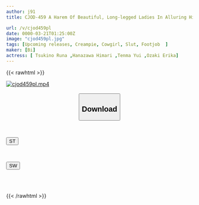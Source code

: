 ```yaml
---
author: j91
title: CJOD-459 A Harem Of Beautiful, Long-legged Ladies In Alluring High-cut Sluts. They Show Off Their Lewd, Digging-in Tightness, Pinch Me With Their Smooth, Beautiful Legs, Lock Me In A Crab-legged Piston, And Cum Inside Me. Tsukino Luna, Ozaki Erika, Tenma Yui, Kinoshita Himari

url: /v/cjod459pl
date: 0000-03-21T01:25:00Z
image: "cjod459pl.jpg"
tags: [Upcoming releases, Creampie, Cowgirl, Slut, Footjob	]
maker: [Bi]
actress: [ Tsukino Runa ,Hanazawa Himari ,Tenma Yui ,Ozaki Erika]
---
```



{{< rawhtml >}}

<div class="video" data-videoid="pending_link.html">
    <a href="javascript:;">
        <img src="/v/cjod459pl/cjod459pl.jpg" width="WIDTH" height="HEIGHT" alt="cjod459pl.mp4" loading="lazy">
    </a>
</div>

<script type="text/javascript" src="https://j91.asia/asset/on-demand-pend.js"></script>

<br>
  <link rel="stylesheet" href="https://j91.asia/asset/bs5.css">
  
  <center>
  <button class="btn btn-primary" type="button" data-bs-toggle="collapse" data-bs-target=".multi-collapse" aria-expanded="false" aria-controls="multiCollapseExample1 multiCollapseExample2"><h2>Download</h2></button></center>
</p>
<div class="row">
  <div class="col">
    <div class="collapse multi-collapse" id="multiCollapseExample1">
      <div class="card card-body">
	      	      <br>
<div class="buttons">  
<p><a href="https://j91.asia/pending_link.html" target="_blank"><button class="btn-hover color-3"><i class="fa fa-download"></i> ST</button></a></p></div>
    </div>
  </div>
</div>
  <div class="col">
    <div class="collapse multi-collapse" id="multiCollapseExample2">
      <div class="card card-body">
	      <br>
<div class="buttons">
<p><a href="https://j91.asia/pending_link.html" target="_blank"><button class="btn-hover color-2"><i class="fa fa-download"></i> SW</button></a></p></div>
<br><br>
      </div>
    </div>
  </div>
</div>

{{< /rawhtml >}}